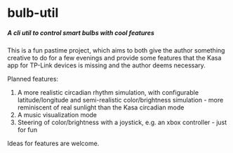 # bulb-util
##### A cli util to control smart bulbs with cool features

This is a fun pastime project, which aims to both give the author something creative to do for a few evenings
and provide some features that the Kasa app for TP-Link devices is missing and the author deems necessary. 

Planned features:
1. A more realistic circadian rhythm simulation, with configurable latitude/longitude and
semi-realistic color/brightness simulation - more reminiscent of real sunlight than the Kasa circadian mode
1. A music visualization mode
1. Steering of color/brightness with a joystick, e.g. an xbox controller - just for fun

Ideas for features are welcome.

